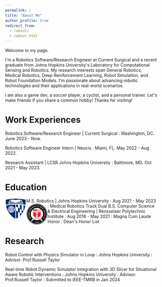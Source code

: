```yaml
---
permalink: /
title: "About Me"
author_profile: true
redirect_from: 
  - /about/
  - /about.html
---
```



Welcome to my page. 

I'm a Robotics Software/Research Engineer at Current Surgical and a recent graduate from Johns Hopkins University's Laboratory for Computational Sensing and Robotics. My research interests span General Robotics, Medical Robotics, Deep Reinforcement Learning, Robot Simulation, and Robot Foundation Models. I'm passionate about advancing robotic technologies and their applications in real-world scenarios. 

I am also a game dev, a soccer player, a cyclist, and a personal trainer. Let's make friends if you share a common hobby! Thanks for visiting!

Work Experiences
======

Robotics Software/Research Engineer | Current Surgical
:  Washington, DC.  June 2023 - Now.

Robotics Software Engineer Intern | Neocis
:  Miami, FL. May 2022 - Aug 2022.

Research Assistant | LCSR Johns Hopkins University 
:  Baltimore, MD. Oct 2021 - May 2023.


Education
======

<img align="left" width="70" height="70" src="images/jhu_logo.png">
M.S. Robotics | Johns Hopkins University
:  Aug 2021 - May 2023
:  Medical Robotics Track

<img align="left" width="70" height="70" src="images/Rensselaer_logo.svg.png">
Dual B.S. Computer Science & Electrical Engineering | Rensselaer Polytechnic Institute
:  Aug 2018 - May 2021
:  Magna Cum Laude Honor
:  Dean's Honor List


Research
======

Robot Control with Physics Simulator in Loop
:  Johns Hopkins University
:  Advisor: Prof.Russell Taylor

Real-time Robot Dynamic Simulator Integration with 3D Slicer for Situational Aware Robotic Interventions
:  Johns Hopkins University
:  Advisor: Prof.Russell Taylor
:  Submitted to IEEE-TMRB in Jan 2024








